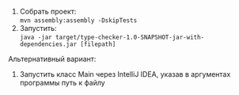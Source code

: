 1. Собрать проект:  
`mvn assembly:assembly -DskipTests`
2. Запустить:  
`java -jar target/type-checker-1.0-SNAPSHOT-jar-with-dependencies.jar [filepath]`

Альтернативный вариант:
1. Запустить класс Main через IntelliJ IDEA, указав в аргументах программы путь к файлу
